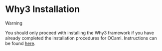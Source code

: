 # Why3 Installation

> [!WARNING]
> You should only proceed with installing the Why3 framework if you
> have already completed the installation procedures for
> OCaml. Instructions can be found [here](install_ocaml.md).
